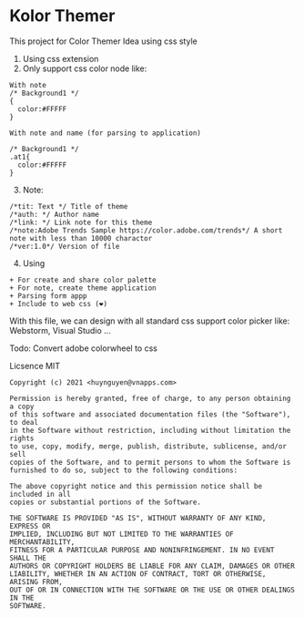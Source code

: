 # Kolor Themer


This project for Color Themer Idea using css style
1. Using css extension
2. Only support css color node like:

```  
With note
/* Background1 */
{
  color:#FFFFF
}

With note and name (for parsing to application)

/* Background1 */
.at1{
  color:#FFFFF
}

```

3. Note:
```
/*tit: Text */ Title of theme
/*auth: */ Author name
/*link: */ Link note for this theme
/*note:Adobe Trends Sample https://color.adobe.com/trends*/ A short note with less than 10000 charactor
/*ver:1.0*/ Version of file
```
4. Using
```
+ For create and share color palette
+ For note, create theme application
+ Parsing form appp
+ Include to web css (❤)
```

With this file, we can design with all standard css support color picker like: Webstorm, Visual Studio ... 

Todo:
Convert adobe colorwheel to css


Licsence MIT

```
Copyright (c) 2021 <huynguyen@vnapps.com>

Permission is hereby granted, free of charge, to any person obtaining a copy
of this software and associated documentation files (the "Software"), to deal
in the Software without restriction, including without limitation the rights
to use, copy, modify, merge, publish, distribute, sublicense, and/or sell
copies of the Software, and to permit persons to whom the Software is
furnished to do so, subject to the following conditions:

The above copyright notice and this permission notice shall be included in all
copies or substantial portions of the Software.

THE SOFTWARE IS PROVIDED "AS IS", WITHOUT WARRANTY OF ANY KIND, EXPRESS OR
IMPLIED, INCLUDING BUT NOT LIMITED TO THE WARRANTIES OF MERCHANTABILITY,
FITNESS FOR A PARTICULAR PURPOSE AND NONINFRINGEMENT. IN NO EVENT SHALL THE
AUTHORS OR COPYRIGHT HOLDERS BE LIABLE FOR ANY CLAIM, DAMAGES OR OTHER
LIABILITY, WHETHER IN AN ACTION OF CONTRACT, TORT OR OTHERWISE, ARISING FROM,
OUT OF OR IN CONNECTION WITH THE SOFTWARE OR THE USE OR OTHER DEALINGS IN THE
SOFTWARE.
